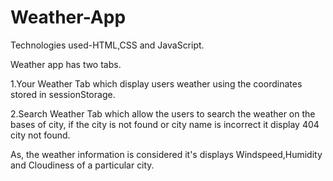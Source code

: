 # Weather-App
Technologies used-HTML,CSS and JavaScript.

Weather  app has two tabs.

1.Your Weather Tab which display users weather using the coordinates stored in sessionStorage.

2.Search Weather Tab which allow the users to search the weather on the bases of  city, if the city is not found or city name is incorrect it display 404 city not found.

As, the weather information is considered it's  displays Windspeed,Humidity and Cloudiness of a particular city.


